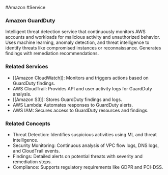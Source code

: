 #Amazon #Service 
### Amazon GuardDuty

Intelligent threat detection service that continuously monitors AWS accounts and workloads for malicious activity and unauthorized behavior. Uses machine learning, anomaly detection, and threat intelligence to identify threats like compromised instances or reconnaissance. Generates findings with remediation recommendations.

### Related Services

- [[Amazon CloudWatch]]: Monitors and triggers actions based on GuardDuty findings.
- AWS CloudTrail: Provides API and user activity logs for GuardDuty analysis.
- [[Amazon S3]]: Stores GuardDuty findings and logs.
- AWS Lambda: Automates responses to GuardDuty alerts.
- AWS IAM: Secures access to GuardDuty resources and findings.

### Related Concepts

- Threat Detection: Identifies suspicious activities using ML and threat intelligence.
- Security Monitoring: Continuous analysis of VPC flow logs, DNS logs, and CloudTrail events.
- Findings: Detailed alerts on potential threats with severity and remediation steps.
- Compliance: Supports regulatory requirements like GDPR and PCI-DSS.